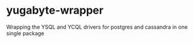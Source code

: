 # yugabyte-wrapper
Wrapping the YSQL and YCQL drivers for postgres and cassandra in one single package
